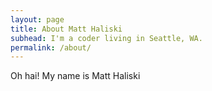 ```yaml
---
layout: page
title: About Matt Haliski
subhead: I'm a coder living in Seattle, WA.
permalink: /about/
---
```


Oh hai! My name is Matt Haliski
